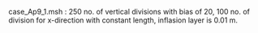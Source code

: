 case_Ap9_1.msh : 250 no. of vertical divisions with bias of 20, 100 no. of division for x-direction with constant length, inflasion layer is 0.01 m.
